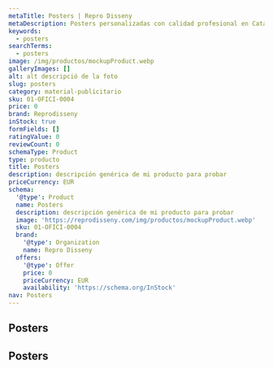 ```yaml
---
metaTitle: Posters | Repro Disseny
metaDescription: Posters personalizadas con calidad profesional en Cataluña.
keywords:
  - posters
searchTerms:
  - posters
image: /img/productos/mockupProduct.webp
galleryImages: []
alt: alt descripció de la foto
slug: posters
category: material-publicitario
sku: 01-OFICI-0004
price: 0
brand: Reprodisseny
inStock: true
formFields: []
ratingValue: 0
reviewCount: 0
schemaType: Product
type: producto
title: Posters
description: descripción genérica de mi producto para probar
priceCurrency: EUR
schema:
  '@type': Product
  name: Posters
  description: descripción genérica de mi producto para probar
  image: 'https://reprodisseny.com/img/productos/mockupProduct.webp'
  sku: 01-OFICI-0004
  brand:
    '@type': Organization
    name: Repro Disseny
  offers:
    '@type': Offer
    price: 0
    priceCurrency: EUR
    availability: 'https://schema.org/InStock'
nav: Posters
---
```


## Posters

## Posters
